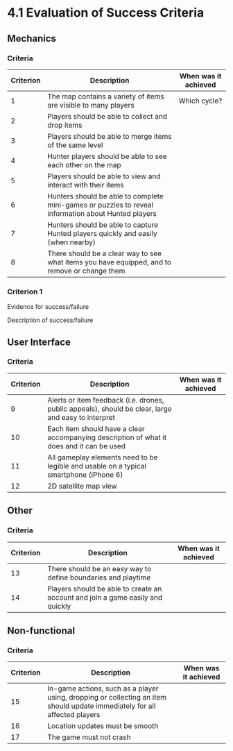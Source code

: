 # 4.1 Evaluation of Success Criteria

## Mechanics

### Criteria

| Criterion | Description                                                                                         | When was it achieved |
| --------- | --------------------------------------------------------------------------------------------------- | -------------------- |
| 1         | The map contains a variety of items are visible to many players                                     | Which cycle?         |
| 2         | Players should be able to collect and drop items                                                    |                      |
| 3         | Players should be able to merge items of the same level                                             |                      |
| 4         | Hunter players should be able to see each other on the map                                          |                      |
| 5         | Players should be able to view and interact with their items                                        |                      |
| 6         | Hunters should be able to complete mini-games or puzzles to reveal information about Hunted players |                      |
| 7         | Hunters should be able to capture Hunted players quickly and easily (when nearby)                   |                      |
| 8         | There should be a clear way to see what items you have equipped, and to remove or change them       |                      |

### Criterion 1

Evidence for success/failure

Description of success/failure

## User Interface

### Criteria

| Criterion | Description                                                                                         | When was it achieved |
| --------- | --------------------------------------------------------------------------------------------------- | -------------------- |
| 9         | Alerts or item feedback (i.e. drones, public appeals), should be clear, large and easy to interpret |                      |
| 10        | Each item should have a clear accompanying description of what it does and it can be used           |                      |
| 11        | All gameplay elements need to be legible and usable on a typical smartphone (iPhone 6)              |                      |
| 12        | 2D satellite map view                                                                               |                      |

## Other

### Criteria

| Criterion | Description                                                                    | When was it achieved |
| --------- | ------------------------------------------------------------------------------ | -------------------- |
| 13        | There should be an easy way to define boundaries and playtime                  |                      |
| 14        | Players should be able to create an account and join a game easily and quickly |                      |

## Non-functional

### Criteria

| Criterion | Description                                                                                                                | When was it achieved |
| --------- | -------------------------------------------------------------------------------------------------------------------------- | -------------------- |
| 15        | In-game actions, such as a player using, dropping or collecting an item should update immediately for all affected players |                      |
| 16        | Location updates must be smooth                                                                                            |                      |
| 17        | The game must not crash                                                                                                    |                      |
